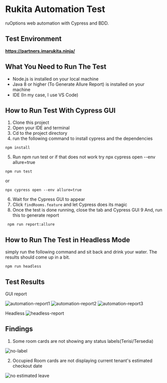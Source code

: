 # Rukita Automation Test
ruOptions web automation with Cypress and BDD. 

## Test Environment
**https://partners.imarukita.ninja/**

## What You Need to Run The Test

*  Node.js is installed on your local machine
* Java 8 or higher (To Generate Allure Report) is installed on your machine
* IDE (In my case, I use VS Code)


## How to Run Test With Cypress GUI

1. Clone this project
2. Open your IDE and terminal
3. Cd to the project directory
4. run the following command to install cypress and the dependencies
```
npm install
```
5. Run npm run test or if that does not work try npx cypress open --env allure=true
```
npm run test
```
or

```
npx cypress open --env allure=true
```
6. Wait for the Cypress GUI to appear
7. Click `findRooms.feature` and let Cypress does its magic
8. Once the test is done running, close the tab and Cypress GUI
9 And, run this to generate report

```
 npm run report:allure
```

## How to Run The Test in Headless Mode
simply run the following command and sit back and drink your water. The results should come up in a bit.

```
npm run headless
```
## Test Results

GUI report

![automation-report1](https://user-images.githubusercontent.com/77434534/180611154-6cf785de-5b8e-4e64-937a-935c9a58b2ce.png)
![automation-report2](https://user-images.githubusercontent.com/77434534/180611165-9d043301-b767-47b4-8260-7570bc21e789.png)
![automation-report3](https://user-images.githubusercontent.com/77434534/180611171-811f8b6d-a17b-4800-82e5-420398517787.png)

Headless
![headless-report](https://user-images.githubusercontent.com/77434534/180612079-8900a36f-778a-4e52-858b-c8d467ea2540.png)


## Findings
1. Some room cards are not showing any status labels(Terisi/Tersedia)

![no-label](https://user-images.githubusercontent.com/77434534/180612571-d785eaae-11fe-4a81-b5a3-6b1fd4d472f9.png)

2. Occupied Room cards are not displaying current tenant's estimated checkout date

![no estimated leave](https://user-images.githubusercontent.com/77434534/180612714-ced5a59b-41f8-4115-931a-af6dd8aee639.png)

